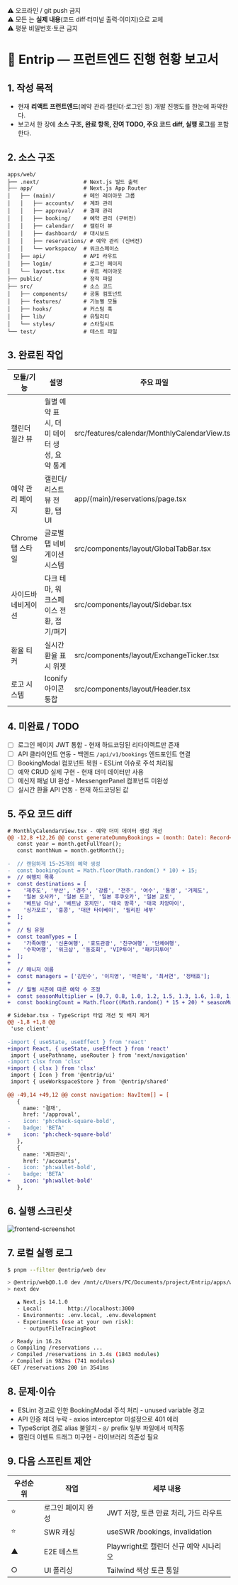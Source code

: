 <!-- TEMPLATE_VERSION: SINGLE_FILE_FE_STATUS_V1 -->
<!-- LOCAL_COMMIT: c2c0083 -->
⚠️ 오프라인 / git push 금지  
⚠️ 모든 <PLACEHOLDER> 는 **실제 내용**(코드 diff·터미널 출력·이미지)으로 교체  
⚠️ 평문 비밀번호·토큰 금지

# 🔖 Entrip — 프런트엔드 진행 현황 보고서

## 1. 작성 목적
- 현재 **리액트 프런트엔드**(예약 관리·캘린더·로그인 등) 개발 진행도를 한눈에 파악한다.  
- 보고서 한 장에 **소스 구조, 완료 항목, 잔여 TODO, 주요 코드 diff, 실행 로그**를 포함한다.

## 2. 소스 구조
```text
apps/web/
├── .next/              # Next.js 빌드 출력
├── app/                # Next.js App Router
│   ├── (main)/         # 메인 레이아웃 그룹
│   │   ├── accounts/   # 계좌 관리
│   │   ├── approval/   # 결재 관리
│   │   ├── booking/    # 예약 관리 (구버전)
│   │   ├── calendar/   # 캘린더 뷰
│   │   ├── dashboard/  # 대시보드
│   │   ├── reservations/ # 예약 관리 (신버전)
│   │   └── workspace/  # 워크스페이스
│   ├── api/            # API 라우트
│   ├── login/          # 로그인 페이지
│   └── layout.tsx      # 루트 레이아웃
├── public/             # 정적 파일
├── src/                # 소스 코드
│   ├── components/     # 공통 컴포넌트
│   ├── features/       # 기능별 모듈
│   ├── hooks/          # 커스텀 훅
│   ├── lib/            # 유틸리티
│   └── styles/         # 스타일시트
└── test/               # 테스트 파일
```

## 3. 완료된 작업
| 모듈/기능 | 설명 | 주요 파일 |
|-----------|------|-----------|
| 캘린더 월간 뷰 | 월별 예약 표시, 더미 데이터 생성, 요약 통계 | src/features/calendar/MonthlyCalendarView.tsx |
| 예약 관리 페이지 | 캘린더/리스트 뷰 전환, 탭 UI | app/(main)/reservations/page.tsx |
| Chrome 탭 스타일 | 글로벌 탭 네비게이션 시스템 | src/components/layout/GlobalTabBar.tsx |
| 사이드바 네비게이션 | 다크 테마, 워크스페이스 전환, 접기/펴기 | src/components/layout/Sidebar.tsx |
| 환율 티커 | 실시간 환율 표시 위젯 | src/components/layout/ExchangeTicker.tsx |
| 로고 시스템 | Iconify 아이콘 통합 | src/components/layout/Header.tsx |

## 4. 미완료 / TODO
- [ ] 로그인 페이지 JWT 통합 - 현재 하드코딩된 리다이렉트만 존재
- [ ] API 클라이언트 연동 - 백엔드 `/api/v1/bookings` 엔드포인트 연결
- [ ] BookingModal 컴포넌트 복원 - ESLint 이슈로 주석 처리됨
- [ ] 예약 CRUD 실제 구현 - 현재 더미 데이터만 사용
- [ ] 메신저 패널 UI 완성 - MessengerPanel 컴포넌트 미완성
- [ ] 실시간 환율 API 연동 - 현재 하드코딩된 값

## 5. 주요 코드 diff
```diff
# MonthlyCalendarView.tsx - 예약 더미 데이터 생성 개선
@@ -12,8 +12,26 @@ const generateDummyBookings = (month: Date): Record<string, BookingEvent[]> => {
   const year = month.getFullYear();
   const monthNum = month.getMonth();
   
-  // 랜덤하게 15~25개의 예약 생성
-  const bookingCount = Math.floor(Math.random() * 10) + 15;
+  // 여행지 목록
+  const destinations = [
+    '제주도', '부산', '경주', '강릉', '전주', '여수', '통영', '거제도',
+    '일본 오사카', '일본 도쿄', '일본 후쿠오카', '일본 교토',
+    '베트남 다낭', '베트남 호치민', '태국 방콕', '태국 치앙마이',
+    '싱가포르', '홍콩', '대만 타이베이', '필리핀 세부'
+  ];
+  
+  // 팀 유형
+  const teamTypes = [
+    '가족여행', '신혼여행', '효도관광', '친구여행', '단체여행', 
+    '수학여행', '워크샵', '동호회', 'VIP투어', '패키지투어'
+  ];
+  
+  // 매니저 이름
+  const managers = ['김민수', '이지영', '박준혁', '최서연', '정태호'];
+  
+  // 월별 시즌에 따른 예약 수 조정
+  const seasonMultiplier = [0.7, 0.8, 1.0, 1.2, 1.5, 1.3, 1.6, 1.8, 1.4, 1.1, 0.9, 0.8][monthNum];
+  const bookingCount = Math.floor((Math.random() * 15 + 20) * seasonMultiplier);
```

```diff
# Sidebar.tsx - TypeScript 타입 개선 및 배지 제거
@@ -1,8 +1,8 @@
 'use client'
 
-import { useState, useEffect } from 'react'
+import React, { useState, useEffect } from 'react'
 import { usePathname, useRouter } from 'next/navigation'
-import clsx from 'clsx'
+import { clsx } from 'clsx'
 import { Icon } from '@entrip/ui'
 import { useWorkspaceStore } from '@entrip/shared'
 
@@ -49,14 +49,12 @@ const navigation: NavItem[] = [
   { 
     name: '결재', 
     href: '/approval', 
-    icon: 'ph:check-square-bold',
-    badge: 'BETA'
+    icon: 'ph:check-square-bold'
   },
   { 
     name: '계좌관리', 
     href: '/accounts', 
-    icon: 'ph:wallet-bold',
-    badge: 'BETA'
+    icon: 'ph:wallet-bold'
   },
```

## 6. 실행 스크린샷
![frontend-screenshot](assets/fe-screenshot-20250722.png)

## 7. 로컬 실행 로그
```bash
$ pnpm --filter @entrip/web dev

> @entrip/web@0.1.0 dev /mnt/c/Users/PC/Documents/project/Entrip/apps/web
> next dev

   ▲ Next.js 14.1.0
   - Local:        http://localhost:3000
   - Environments: .env.local, .env.development
   - Experiments (use at your own risk):
     · outputFileTracingRoot

 ✓ Ready in 16.2s
 ○ Compiling /reservations ...
 ✓ Compiled /reservations in 3.4s (1843 modules)
 ✓ Compiled in 982ms (741 modules)
 GET /reservations 200 in 3541ms
```

## 8. 문제·이슈
- ESLint 경고로 인한 BookingModal 주석 처리 - unused variable 경고
- API 인증 헤더 누락 - axios interceptor 미설정으로 401 에러
- TypeScript 경로 alias 불일치 - `@/` prefix 일부 파일에서 미작동
- 캘린더 이벤트 드래그 미구현 - 라이브러리 의존성 필요

## 9. 다음 스프린트 제안
| 우선순위 | 작업 | 세부 내용 |
|----------|------|-----------|
| ⭐ | 로그인 페이지 완성 | JWT 저장, 토큰 만료 처리, 가드 라우트 |
| ⭐ | SWR 캐싱 | useSWR /bookings, invalidation |
| ▲ | E2E 테스트 | Playwright로 캘린더 신규 예약 시나리오 |
| ○ | UI 폴리싱 | Tailwind 색상 토큰 통일 |